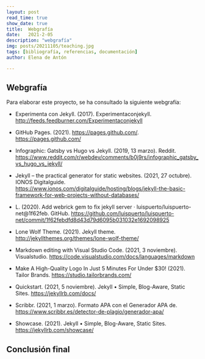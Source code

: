 ```yaml
---
layout: post
read_time: true
show_date: true
title:  Webgrafía
date:   2021-2-05
description: "webgrafía"
img: posts/20211105/teaching.jpg
tags: [bibliografía, referencias, documentación]
author: Elena de Antón

---
```


## Webgrafía
Para elaborar este proyecto, se ha consultado la siguiente webgrafía:

- Experimenta con Jekyll. (2017). Experimentaconjekyll. http://feeds.feedburner.com/Experimentaconjekyll

- GitHub Pages. (2021). https://pages.github.com/. https://pages.github.com/
- Infographic: Gatsby vs Hugo vs Jekyll. (2019, 13 marzo). Reddit. https://www.reddit.com/r/webdev/comments/b0j9rs/infographic_gatsby_vs_hugo_vs_jekyll/
- Jekyll – the practical generator for static websites. (2021, 27 octubre). IONOS Digitalguide. https://www.ionos.com/digitalguide/hosting/blogs/jekyll-the-basic-framework-for-web-projects-without-databases/
- L. (2020). Add webrick gem to fix jekyll server · luispuerto/luispuerto-net@1f62feb. GitHub. https://github.com/luispuerto/luispuerto-net/commit/1f62febdfd8d43d79d6095b031032e1692098925
- Lone Wolf Theme. (2021). Jekyll theme. http://jekyllthemes.org/themes/lone-wolf-theme/
- Markdown editing with Visual Studio Code. (2021, 3 noviembre). Visualstudio. https://code.visualstudio.com/docs/languages/markdown
- Make A High-Quality Logo In Just 5 Minutes For Under $30! (2021). Tailor Brands. https://studio.tailorbrands.com/
- Quickstart. (2021, 5 noviembre). Jekyll • Simple, Blog-Aware, Static Sites. https://jekyllrb.com/docs/
- Scribbr. (2021, 1 marzo). Formato APA con el Generador APA de. https://www.scribbr.es/detector-de-plagio/generador-apa/
- Showcase. (2021). Jekyll • Simple, Blog-Aware, Static Sites. https://jekyllrb.com/showcase/




## Conclusión final


